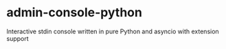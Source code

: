 # admin-console-python
Interactive stdin console written in pure Python and asyncio with extension support
